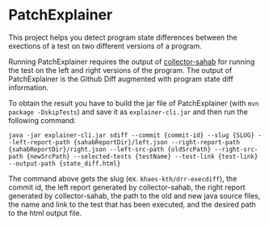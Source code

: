 # PatchExplainer

This project helps you detect program state differences between the exections of a test on two different versions of a program.

Running PatchExplainer requires the output of [collector-sahab](https://github.com/algomaster99/collector-sahab/) for running the test on the left and right versions of the program. The output of PatchExplainer is the Github Diff augmented with program state diff information.

To obtain the result you have to build the jar file of PatchExplainer (with `mvn package -DskipTests`) and save it as `explainer-cli.jar` and then run the following command:

```
java -jar explainer-cli.jar sdiff --commit {commit-id} --slug {SLUG} --left-report-path {sahabReportDir}/left.json --right-report-path {sahabReportDir}/right.json --left-src-path {oldSrcPath} --right-src-path {newSrcPath} --selected-tests {testName} --test-link {test-link} --output-path {state_diff.html}
```

The command above gets the slug (ex. `khaes-kth/drr-execdiff`), the commit id, the left report generated by collector-sahab, the right report generated by collector-sahab, the path to the old and new java source files, the name and link to the test that has been executed, and the desired path to the html output file.
